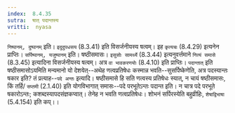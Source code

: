 ```yaml
---
index:  8.4.35
sutra:  षात् पदान्तस्य
vritti:  nyasa
---
```


`निष्पानम्, दुष्पानम्` इति। `इदुदुपधसय` (8.3.41) इति विसर्जनीयस्य षत्वम्। इह `कृत्यचः` (8.4.29) इत्यनेन प्राप्तिः। `सर्पिष्पानम्, यजुष्पानम्` इति। षष्ठीसमासः। `इसुसोः सामर्थ्ये` (8.3.44) इत्यनुवर्त्तमाने `नित्यं समासे` (8.3.45) इत्यादिना विसर्जनीयस्य षत्वम्। अत्र `वा भावकरणयोः` (8.4.10) इति प्राप्तिः।
`पदान्तात्` इति षष्ठीसमासोऽयमिति मन्यमानो यो देशयेत्--अथेह णत्वप्रतिषेधः कस्मान्न भवति--सुसर्पिष्केणेति, अत्र पदस्यान्तः षकार इति? तं प्रत्याह--`पदे अन्तः` इत्यादि। षष्ठीसमासे हि सति णत्वस्य प्रतिषेधः स्यात्, न चायं षष्ठीसमासः, किं तर्हि/ `सप्तमी` (2.1.40) इति योगविभागात् समासः--पदे परभूतेऽन्तः पदान्त इति। न चात्र पदे परभूते षकारोऽन्तः; कशब्दस्यापदसंज्ञकप्वात्। तेनेह न भवति णत्वप्रतिषेधः। शोभनं सर्पिरस्येति बहुव्रीहिः, `शेषाद्विभाषा` (5.4.154) इति कप्।।

